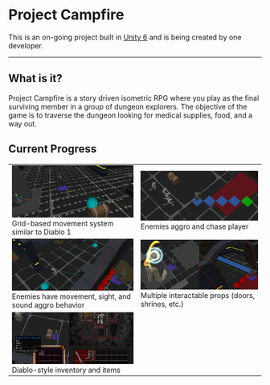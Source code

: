 # Project Campfire

This is an on-going project built in [Unity 6](https://docs.unity3d.com/6000.0/Documentation/Manual/UnityManual.html) and is being created by one developer.

* * *

## What is it?

Project Campfire is a story driven isometric RPG where you play as the final surviving member in a group of dungeon explorers. The objective of the game is to traverse the dungeon looking for medical supplies, food, and a way out.

## Current Progress
| | |
|:-------------|:-------------|
| ![gamegrids](https://raw.githubusercontent.com/YortA/games/main/imgs/gamegrids.png) Grid-based movement system similar to Diablo 1 | ![gamechaseplayer](https://raw.githubusercontent.com/YortA/games/main/imgs/gamechaseplayer.png) Enemies aggro and chase player |
| ![gamedetection](https://raw.githubusercontent.com/YortA/games/main/imgs/gamedetection.png) Enemies have movement, sight, and sound aggro behavior | ![gameinteracts](https://raw.githubusercontent.com/YortA/games/main/imgs/gameinteracts.png) Multiple interactable props (doors, shrines, etc.) |
| ![gameinventory](https://raw.githubusercontent.com/YortA/games/main/imgs/gameinventory.png) Diablo-style inventory and items | |
